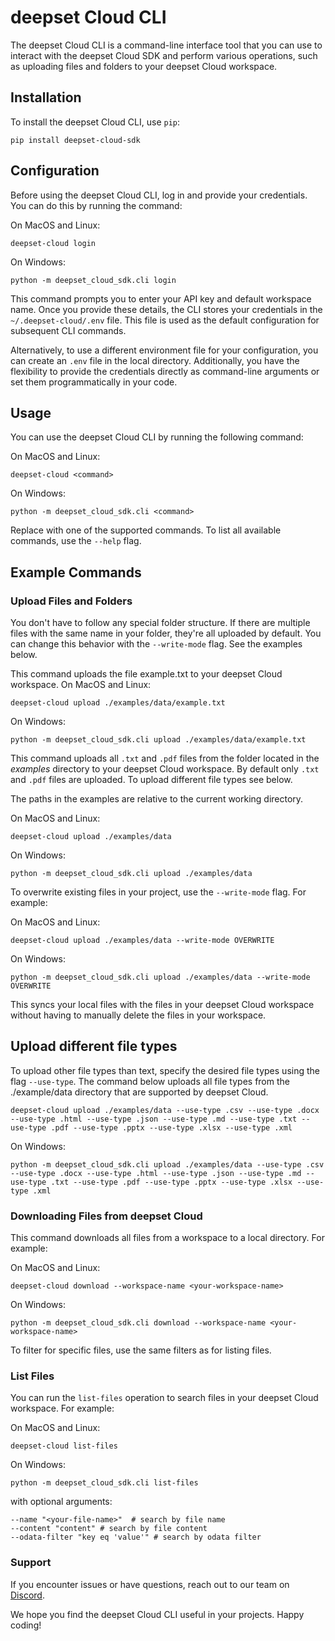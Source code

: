# deepset Cloud CLI
The deepset Cloud CLI is a command-line interface tool that you can use to interact with the deepset Cloud SDK and perform various operations, such as uploading files and folders to your deepset Cloud workspace.

## Installation
To install the deepset Cloud CLI, use `pip`:

```shell
pip install deepset-cloud-sdk
```
## Configuration
Before using the deepset Cloud CLI, log in and provide your credentials. You can do this by running the command:

On MacOS and Linux:

```shell
deepset-cloud login
```
On Windows:

```shell
python -m deepset_cloud_sdk.cli login
```

This command prompts you to enter your API key and default workspace name. Once you provide these details, the CLI stores your credentials in the `~/.deepset-cloud/.env` file. This file is used as the default configuration for subsequent CLI commands.

Alternatively, to use a different environment file for your configuration, you can create an `.env` file in the local directory. Additionally, you have the flexibility to provide the credentials directly as command-line arguments or set them programmatically in your code.

## Usage
You can use the deepset Cloud CLI by running the following command:

On MacOS and Linux:

```shell
deepset-cloud <command>
```

On Windows:

```shell
python -m deepset_cloud_sdk.cli <command>
```

Replace <command> with one of the supported commands. To list all available commands, use the `--help` flag.

## Example Commands

### Upload Files and Folders

You don't have to follow any special folder structure. If there are multiple files with the same name in your folder, they're all uploaded by default. You can change this behavior with the `--write-mode` flag. See the examples below.

This command uploads the file example.txt to your deepset Cloud workspace.
On MacOS and Linux:

```shell
deepset-cloud upload ./examples/data/example.txt
```

On Windows:

```shell
python -m deepset_cloud_sdk.cli upload ./examples/data/example.txt
```

This command uploads all `.txt` and `.pdf` files from the folder located in the _examples_ directory to your deepset Cloud workspace. By default only `.txt` and `.pdf` files are uploaded. To upload different file types see below.

The paths in the examples are relative to the current working directory.

On MacOS and Linux:

```shell
deepset-cloud upload ./examples/data
```
On Windows:
```shell
python -m deepset_cloud_sdk.cli upload ./examples/data
```
To overwrite existing files in your project, use the `--write-mode` flag. For example:

On MacOS and Linux:
```shell
deepset-cloud upload ./examples/data --write-mode OVERWRITE
```
On Windows:
```shell
python -m deepset_cloud_sdk.cli upload ./examples/data --write-mode OVERWRITE
```
This syncs your local files with the files in your deepset Cloud workspace without having to manually delete the files in your workspace.

## Upload different file types

To upload other file types than text, specify the desired file types using the flag `--use-type`.
The command below uploads all file types from the ./example/data directory that are supported by deepset Cloud.

```shell
deepset-cloud upload ./examples/data --use-type .csv --use-type .docx --use-type .html --use-type .json --use-type .md --use-type .txt --use-type .pdf --use-type .pptx --use-type .xlsx --use-type .xml

```
On Windows:
```shell
python -m deepset_cloud_sdk.cli upload ./examples/data --use-type .csv --use-type .docx --use-type .html --use-type .json --use-type .md --use-type .txt --use-type .pdf --use-type .pptx --use-type .xlsx --use-type .xml
```


### Downloading Files from deepset Cloud
This command downloads all files from a workspace to a local directory. For example:

On MacOS and Linux:

```shell
deepset-cloud download --workspace-name <your-workspace-name>
```
On Windows:
```shell
python -m deepset_cloud_sdk.cli download --workspace-name <your-workspace-name>
```

To filter for specific files, use the same filters as for listing files.


### List Files
You can run the `list-files` operation to search files in your deepset Cloud workspace. For example:

On MacOS and Linux:
```shell
deepset-cloud list-files
```
On Windows:
```shell
python -m deepset_cloud_sdk.cli list-files
```
with optional arguments:

```shell
--name "<your-file-name>"  # search by file name
--content "content" # search by file content
--odata-filter "key eq 'value'" # search by odata filter
```

### Support
If you encounter issues or have  questions, reach out to our team on [Discord](https://discord.com/invite/qZxjM4bAHU).

We hope you find the deepset Cloud CLI useful in your projects. Happy coding!

